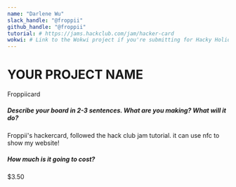```yaml
---
name: "Darlene Wu"
slack_handle: "@froppii"
github_handle: "@froppii"
tutorial: # https://jams.hackclub.com/jam/hacker-card
wokwi: # Link to the Wokwi project if you're submitting for Hacky Holidays
---
```


# YOUR PROJECT NAME
Froppiicard

##### Describe your board in 2-3 sentences. What are you making? What will it do?
Froppii's hackercard, followed the hack club jam tutorial. it can use nfc to show my website!

##### How much is it going to cost?
$3.50
<!-- Tell us a little bit about your design process. What were some challenges? What helped? ***Totally optional*** -->

